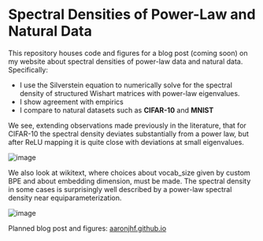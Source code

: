 # Spectral Densities of Power-Law and Natural Data

This repository houses code and figures for a blog post (coming soon) on my website about spectral densities of power-law data and natural data. 
Specifically:

- I use the Silverstein equation to numerically solve for the spectral density of structured Wishart matrices with power-law eigenvalues. 
- I show agreement with empirics
- I compare to natural datasets such as **CIFAR-10** and **MNIST**
  
We see, extending observations made previously in the literature, that for CIFAR-10 the spectral density deviates substantially from a power law, but after ReLU mapping it is quite close
with deviations at small eigenvalues.  

![image](https://github.com/user-attachments/assets/2e7859ad-8eba-4c68-90ec-16cddc57f852)


We also look at wikitext, where choices about vocab_size given by custom BPE and about embedding dimension, must be made. The spectral density in some cases is 
surprisingly well described by a power-law spectral density near equiparameterization.

![image](https://github.com/user-attachments/assets/d33fa118-c017-4fb0-97cb-381a2419456e)


Planned blog post and figures: [aaronjhf.github.io](https://aaronjhf.github.io)

